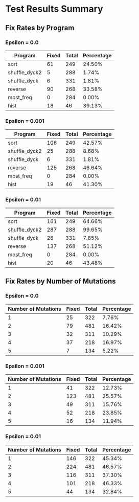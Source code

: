 # Test Results Summary

## Fix Rates by Program

### Epsilon = 0.0

| Program | Fixed | Total | Percentage |
|---------|-------|-------|------------|
| sort | 61 | 249 | 24.50% |
| shuffle_dyck2 | 5 | 288 | 1.74% |
| shuffle_dyck | 6 | 331 | 1.81% |
| reverse | 90 | 268 | 33.58% |
| most_freq | 0 | 284 | 0.00% |
| hist | 18 | 46 | 39.13% |

### Epsilon = 0.001

| Program | Fixed | Total | Percentage |
|---------|-------|-------|------------|
| sort | 106 | 249 | 42.57% |
| shuffle_dyck2 | 25 | 288 | 8.68% |
| shuffle_dyck | 6 | 331 | 1.81% |
| reverse | 125 | 268 | 46.64% |
| most_freq | 0 | 284 | 0.00% |
| hist | 19 | 46 | 41.30% |

### Epsilon = 0.01

| Program | Fixed | Total | Percentage |
|---------|-------|-------|------------|
| sort | 161 | 249 | 64.66% |
| shuffle_dyck2 | 287 | 288 | 99.65% |
| shuffle_dyck | 26 | 331 | 7.85% |
| reverse | 137 | 268 | 51.12% |
| most_freq | 0 | 284 | 0.00% |
| hist | 20 | 46 | 43.48% |

## Fix Rates by Number of Mutations

### Epsilon = 0.0

| Number of Mutations | Fixed | Total | Percentage |
|-------------------|-------|-------|------------|
| 1 | 25 | 322 | 7.76% |
| 2 | 79 | 481 | 16.42% |
| 3 | 32 | 311 | 10.29% |
| 4 | 37 | 218 | 16.97% |
| 5 | 7 | 134 | 5.22% |

### Epsilon = 0.001

| Number of Mutations | Fixed | Total | Percentage |
|-------------------|-------|-------|------------|
| 1 | 41 | 322 | 12.73% |
| 2 | 123 | 481 | 25.57% |
| 3 | 49 | 311 | 15.76% |
| 4 | 52 | 218 | 23.85% |
| 5 | 16 | 134 | 11.94% |

### Epsilon = 0.01

| Number of Mutations | Fixed | Total | Percentage |
|-------------------|-------|-------|------------|
| 1 | 146 | 322 | 45.34% |
| 2 | 224 | 481 | 46.57% |
| 3 | 116 | 311 | 37.30% |
| 4 | 101 | 218 | 46.33% |
| 5 | 44 | 134 | 32.84% |

